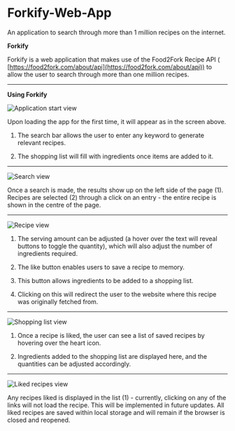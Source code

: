# Forkify-Web-App
An application to search through more than 1 million recipes on the internet.

**Forkify**

Forkify is a web application that makes use of the Food2Fork Recipe API ( [https://food2fork.com/about/api](https://food2fork.com/about/api)) to allow the user to search through more than one million recipes.
***

**Using Forkify**

![Application start view](https://lh3.googleusercontent.com/hY_OxJSdaUf_0taVhp-3M5AGb_SK6AY9t30viR1pyXVYH618EhxI19TQmlfVhfZS9ZR_XYH4rSZIiw)

Upon loading the app for the first time, it will appear as in the screen above.

1.    The search bar allows the user to enter any keyword to generate relevant recipes.

2.    The shopping list will fill with ingredients once items are added to it.
***

![Search view](https://lh3.googleusercontent.com/T96ho2vIpnTWE1wlrWJgjByLoz4jN0-k1z6vvHpVpkoYAfqHgRbQpxSddN-9iABcqm8PlWTKxITpsw)

Once a search is made, the results show up on the left side of the page (1). Recipes are selected (2) through a click on an entry - the entire recipe is shown in the centre of the page.
***

![Recipe view](https://lh3.googleusercontent.com/E1HA_Ey9ZFxlwc4XWrJYFMLxC9z0Y2WsolBhj9g6GHowaPnB5-26BO2dyCZ7eLxPL6ScehZGPPaOYw)

1.    The serving amount can be adjusted (a hover over the text will reveal buttons to toggle the quantity), which will also adjust the number of ingredients required.

2.    The like button enables users to save a recipe to memory.

3.    This button allows ingredients to be added to a shopping list.

4.    Clicking on this will redirect the user to the website where this recipe was originally fetched from.
***

![Shopping list view](https://lh3.googleusercontent.com/3LbZO1V9cIzMoIafwuwEs24dXNo7gFylnGMwp9J_fU92BwAw8HG4Iooeh8vGZpyPtZNQfi_bTLQ1Lw)

1.    Once a recipe is liked, the user can see a list of saved recipes by hovering over the heart icon.

2.    Ingredients added to the shopping list are displayed here, and the quantities can be adjusted accordingly.
***

![Liked recipes view](https://lh3.googleusercontent.com/HpOYKuL__2jbeUWXhPSvq5G157FgvHJnNqOU_bm2dpLWs2g_l4qAR-4-I1w4Q5VmUCKiDs3PBjiWOg)

Any recipes liked is displayed in the list (1) - currently, clicking on any of the links will not load the recipe. This will be implemented in future updates. All liked recipes are saved within local storage and will remain if the browser is closed and reopened.
